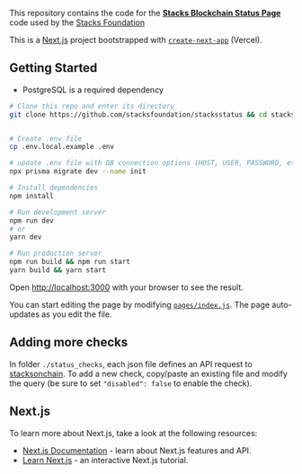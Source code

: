 This repository contains the code for the [**Stacks Blockchain Status Page**](https://status.stacks.org/) code used by the [Stacks Foundation](https://www.stacks.org)

This is a [Next.js](https://nextjs.org/) project bootstrapped with [`create-next-app`](https://github.com/vercel/next.js/tree/canary/packages/create-next-app) (Vercel).

## Getting Started

* PostgreSQL is a required dependency

```bash
# Clone this repo and enter its directory
git clone https://github.com/stacksfoundation/stacksstatus && cd stacksstatus


# Create .env file
cp .env.local.example .env

# update .env file with DB connection options (HOST, USER, PASSWORD, etc) and apply migrations
npx prisma migrate dev --name init

# Install dependencies
npm install

# Run development server
npm run dev
# or
yarn dev

# Run production server
npm run build && npm run start
yarn build && yarn start
```

Open [http://localhost:3000](http://localhost:3000) with your browser to see the result.

You can start editing the page by modifying [`pages/index.js`](pages/index.js). The page auto-updates as you edit the file.


## Adding more checks
In folder `./status_checks`, each json file defines an API request to [stacksonchain](https://stacksonchain.com). 
To add a new check, copy/paste an existing file and modify the query (be sure to set `"disabled": false` to enable the check). 


## Next.js

To learn more about Next.js, take a look at the following resources:

- [Next.js Documentation](https://nextjs.org/docs) - learn about Next.js features and API.
- [Learn Next.js](https://nextjs.org/learn) - an interactive Next.js tutorial.

